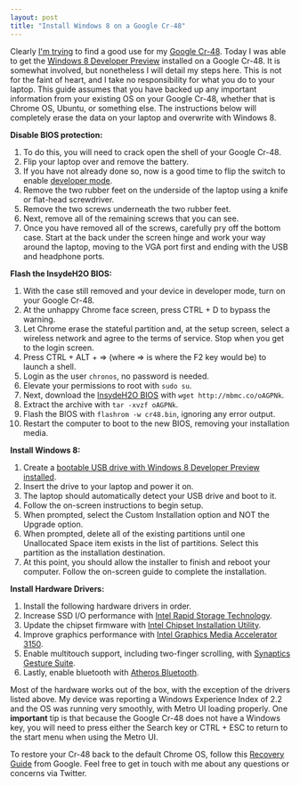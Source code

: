 ```yaml
---
layout: post
title: "Install Windows 8 on a Google Cr-48"
---
```


Clearly [I'm trying](http://mbmccormick.com/2011/08/install-ubuntu-11-04-on-a-google-cr-48/) to find a good use for my [Google Cr-48](http://www.google.com/chromebook/). Today I was able to get the [Windows 8 Developer Preview](http://www.microsoft.com/presspass/press/2011/sep11/09-13FutureofComputingPR.mspx) installed on a Google Cr-48\. It is somewhat involved, but nonetheless I will detail my steps here. This is not for the faint of heart, and I take no responsibility for what you do to your laptop. This guide assumes that you have backed up any important information from your existing OS on your Google Cr-48, whether that is Chrome OS, Ubuntu, or something else. The instructions below will completely erase the data on your laptop and overwrite with Windows 8.

**Disable BIOS protection:**

1. To do this, you will need to crack open the shell of your Google Cr-48.
2. Flip your laptop over and remove the battery.
3. If you have not already done so, now is a good time to flip the switch to enable [developer mode](http://www.chromium.org/chromium-os/developer-information-for-chrome-os-devices/cr-48-chrome-notebook-developer-information).
4. Remove the two rubber feet on the underside of the laptop using a knife or flat-head screwdriver.
5. Remove the two screws underneath the two rubber feet.
6. Next, remove all of the remaining screws that you can see.
7. Once you have removed all of the screws, carefully pry off the bottom case. Start at the back under the screen hinge and work your way around the laptop, moving to the VGA port first and ending with the USB and headphone ports.

**Flash the InsydeH2O BIOS:**

1. With the case still removed and your device in developer mode, turn on your Google Cr-48.
2. At the unhappy Chrome face screen, press CTRL + D to bypass the warning.
3. Let Chrome erase the stateful partition and, at the setup screen, select a wireless network and agree to the terms of service. Stop when you get to the login screen.
4. Press CTRL + ALT + => (where => is where the F2 key would be) to launch a shell.
5. Login as the user `chronos`, no password is needed.
6. Elevate your permissions to root with `sudo su`.
7. Next, download the [InsydeH2O BIOS](http://www.insydesw.com/solutions/pc/insydeh2o.cfm) with `wget http://mbmc.co/oAGPNk`.
8. Extract the archive with `tar -xvzf oAGPNk`.
9. Flash the BIOS with `flashrom -w cr48.bin`, ignoring any error output.
10. Restart the computer to boot to the new BIOS, removing your installation media.

**Install Windows 8:**

1. Create a [bootable USB drive with Windows 8 Developer Preview installed](http://www.ghacks.net/2011/09/14/how-to-install-windows-8-from-usb-key/).
2. Insert the drive to your laptop and power it on.
3. The laptop should automatically detect your USB drive and boot to it.
4. Follow the on-screen instructions to begin setup.
5. When prompted, select the Custom Installation option and NOT the Upgrade option.
6. When prompted, delete all of the existing partitions until one Unallocated Space item exists in the list of partitions. Select this partition as the installation destination.
7. At this point, you should allow the installer to finish and reboot your computer. Follow the on-screen guide to complete the installation.

**Install Hardware Drivers:**

1. Install the following hardware drivers in order.
2. Increase SSD I/O performance with [Intel Rapid Storage Technology](http://downloadcenter.intel.com/Product_Filter.aspx?ProductID=2101&lang=eng&FamilyId=40).
3. Update the chipset firmware with [Intel Chipset Installation Utility](http://downloadcenter.intel.com/SearchResult.aspx?lang=eng&ProductFamily=Chipsets&ProductLine=Chipset+Software&ProductProduct=Intel%C2%AE+Chipset+Software+Installation+Utility&ProdId=816&LineId=1090&FamilyId=40).
4. Improve graphics performance with [Intel Graphics Media Accelerator 3150](http://downloadcenter.intel.com/SearchResult.aspx?lang=eng&ProductFamily=Graphics&ProductLine=Netbook+and+Tablet+Graphics&ProductProduct=Intel%C2%AE+Graphics+Media+Accelerator+3150+%28Intel%C2%AE+GMA+3150%29).
5. Enable multitouch support, including two-finger scrolling, with [Synaptics Gesture Suite](http://www.synaptics.com/support/drivers).
6. Lastly, enable bluetooth with [Atheros Bluetooth](https://docs.google.com/leaf?id=0B9rTgRm4OkZwNWI4ZmMyOTUtYmZmOC00ODQ0LWExY2YtNTZjMmIyOTZiYTg5&hl=en).

Most of the hardware works out of the box, with the exception of the drivers listed above. My device was reporting a Windows Experience Index of 2.2 and the OS was running very smoothly, with Metro UI loading properly. One **important** tip is that because the Google Cr-48 does not have a Windows key, you will need to press either the Search key or CTRL + ESC to return to the start menu when using the Metro UI.

To restore your Cr-48 back to the default Chrome OS, follow this [Recovery Guide](http://support.google.com/chromeos/bin/answer.py?hl=en&answer=1080595) from Google. Feel free to get in touch with me about any questions or concerns via Twitter.

